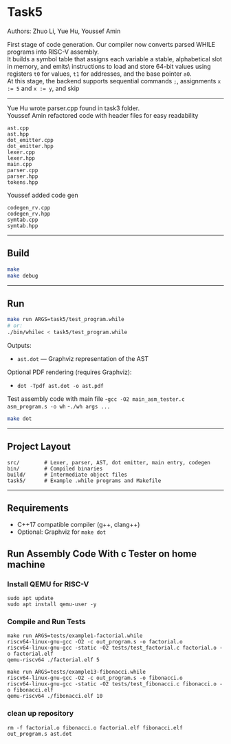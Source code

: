 # Task5 
  Authors: Zhuo Li, Yue Hu, Youssef Amin
  
  First stage of code generation. Our compiler now converts parsed WHILE programs into RISC-V assembly.\
   It builds a symbol table that assigns each variable a stable, alphabetical slot in memory, and emits\ 
   instructions to load and store 64-bit values using registers `t0` for values, `t1` for addresses, and the base pointer `a0`.\
   At this stage, the backend supports sequential commands `;`, assignments `x := 5` and `x := y`, and skip

  ---
  
  Yue Hu wrote parser.cpp found in task3 folder.\
  Youssef Amin refactored code with header files for easy readability
  ```
  ast.cpp
  ast.hpp
  dot_emitter.cpp
  dot_emitter.hpp
  lexer.cpp
  lexer.hpp
  main.cpp
  parser.cpp
  parser.hpp
  tokens.hpp
  ```

  Youssef added code gen
  ```
  codegen_rv.cpp
  codegen_rv.hpp
  symtab.cpp
  symtab.hpp
  ```
---

## Build

```bash
make
make debug
```

---

## Run

```bash
make run ARGS=task5/test_program.while
# or:
./bin/whilec < task5/test_program.while
```

Outputs:
- `ast.dot` — Graphviz representation of the AST

Optional PDF rendering (requires Graphviz):
 - `dot -Tpdf ast.dot -o ast.pdf`

Test assembly code with main file
-`gcc -O2 main_asm_tester.c asm_program.s -o wh`
-`./wh args ...`

```bash
make dot
```

---

## Project Layout

```
src/        # Lexer, parser, AST, dot emitter, main entry, codegen
bin/        # Compiled binaries
build/      # Intermediate object files
task5/      # Example .while programs and Makefile
```

---

## Requirements

- C++17 compatible compiler (g++, clang++)
- Optional: Graphviz for `make dot`

## Run Assembly Code With c Tester on home machine
### Install QEMU for RISC-V
```
sudo apt update
sudo apt install qemu-user -y
```
### Compile and Run Tests
```
make run ARGS=tests/example1-factorial.while
riscv64-linux-gnu-gcc -O2 -c out_program.s -o factorial.o
riscv64-linux-gnu-gcc -static -O2 tests/test_factorial.c factorial.o -o factorial.elf
qemu-riscv64 ./factorial.elf 5
```
```
make run ARGS=tests/example13-fibonacci.while
riscv64-linux-gnu-gcc -O2 -c out_program.s -o fibonacci.o
riscv64-linux-gnu-gcc -static -O2 tests/test_fibonacci.c fibonacci.o -o fibonacci.elf
qemu-riscv64 ./fibonacci.elf 10
```
### clean up repository
```
rm -f factorial.o fibonacci.o factorial.elf fibonacci.elf out_program.s ast.dot
```